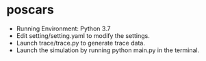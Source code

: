 # poscars

- Running Environment: Python 3.7
- Edit setting/setting.yaml to modify the settings.
- Launch trace/trace.py to generate trace data. 
- Launch the simulation by running python main.py in the terminal. 
